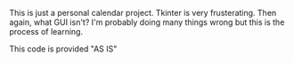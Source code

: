This is just a personal calendar project.
Tkinter is very frusterating.
Then again, what GUI isn't?
I'm probably doing many things wrong but this is the process of learning.

This code is provided "AS IS"
